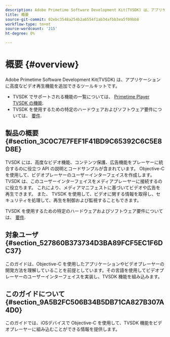 ```yaml
---
description: Adobe Primetime Software Development Kit(TVSDK) は、アプリケーションに高度なビデオ再生機能を追加できるツールキットです。
title: 概要
source-git-commit: 02ebc3548a254b2a6554f1ab34afbb3ea5f09bb8
workflow-type: tm+mt
source-wordcount: '215'
ht-degree: 0%

---
```


# 概要 {#overview}

Adobe Primetime Software Development Kit(TVSDK) は、アプリケーションに高度なビデオ再生機能を追加できるツールキットです。

* TVSDK でサポートされる機能の一覧については、 [Primetime Player TVSDK の機能](../c-psdk-ios-1.4-overview/c-psdk-ios-1.4-overview-of-the-player.md).
* TVSDK を使用するための特定のハードウェアおよびソフトウェア要件については、 [要件](../c-psdk-ios-1.4-overview/c-psdk-ios-1.4-requirements.md).

## 製品の概要 {#section_3C0C7E7FEF1F41BD9C65392C6C5E8D8E}

TVSDK には、高度なビデオ機能、コンテンツ保護、広告機能をプレーヤーに統合するのに役立つ API の説明とコードサンプルが含まれています。 Objective-C を使用して、ビデオプレーヤーのユーザーインターフェイスを作成します。 TVSDK は、このユーザーインターフェイスをメディアプレーヤーに接続するのに役立ちます。 これにより、メディアマニフェストに基づいてビデオや広告を再生できます。 また、 TVSDK を使用して、ビデオに関する情報を取得し、セキュリティを処理して、再生を制御および監視することもできます。

TVSDK を使用するための特定のハードウェアおよびソフトウェア要件については、 [要件](../c-psdk-ios-1.4-overview/c-psdk-ios-1.4-requirements.md).

## 対象ユーザ {#section_527860B373734D3BA89FCF5EC1F6DC37}

このガイドは、Objective-C を使用したアプリケーションやビデオプレーヤーの開発方法を理解していることを前提としています。その言語を使用してビデオプレーヤーのユーザーインターフェイスを実装し、TVSDK 機能を組み込みます。

## このガイドについて {#section_9A5B2FC506B34B5DB71CA827B307A4D0}

このガイドでは、iOSデバイスで Objective-C を使用して、TVSDK 機能をビデオプレーヤーに組み込むことができる情報を提供します。
